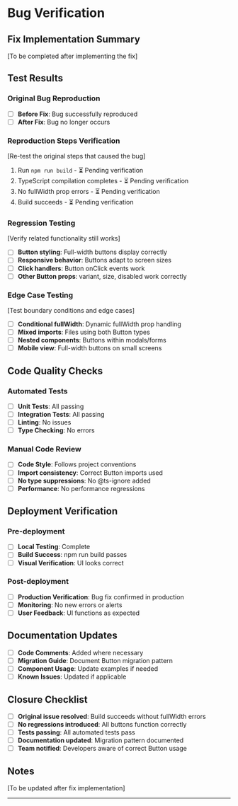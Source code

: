 # Bug Verification

## Fix Implementation Summary
[To be completed after implementing the fix]

## Test Results

### Original Bug Reproduction
- [ ] **Before Fix**: Bug successfully reproduced
- [ ] **After Fix**: Bug no longer occurs

### Reproduction Steps Verification
[Re-test the original steps that caused the bug]

1. Run `npm run build` - ⏳ Pending verification
2. TypeScript compilation completes - ⏳ Pending verification
3. No fullWidth prop errors - ⏳ Pending verification
4. Build succeeds - ⏳ Pending verification

### Regression Testing
[Verify related functionality still works]

- [ ] **Button styling**: Full-width buttons display correctly
- [ ] **Responsive behavior**: Buttons adapt to screen sizes
- [ ] **Click handlers**: Button onClick events work
- [ ] **Other Button props**: variant, size, disabled work correctly

### Edge Case Testing
[Test boundary conditions and edge cases]

- [ ] **Conditional fullWidth**: Dynamic fullWidth prop handling
- [ ] **Mixed imports**: Files using both Button types
- [ ] **Nested components**: Buttons within modals/forms
- [ ] **Mobile view**: Full-width buttons on small screens

## Code Quality Checks

### Automated Tests
- [ ] **Unit Tests**: All passing
- [ ] **Integration Tests**: All passing
- [ ] **Linting**: No issues
- [ ] **Type Checking**: No errors

### Manual Code Review
- [ ] **Code Style**: Follows project conventions
- [ ] **Import consistency**: Correct Button imports used
- [ ] **No type suppressions**: No @ts-ignore added
- [ ] **Performance**: No performance regressions

## Deployment Verification

### Pre-deployment
- [ ] **Local Testing**: Complete
- [ ] **Build Success**: npm run build passes
- [ ] **Visual Verification**: UI looks correct

### Post-deployment
- [ ] **Production Verification**: Bug fix confirmed in production
- [ ] **Monitoring**: No new errors or alerts
- [ ] **User Feedback**: UI functions as expected

## Documentation Updates
- [ ] **Code Comments**: Added where necessary
- [ ] **Migration Guide**: Document Button migration pattern
- [ ] **Component Usage**: Update examples if needed
- [ ] **Known Issues**: Updated if applicable

## Closure Checklist
- [ ] **Original issue resolved**: Build succeeds without fullWidth errors
- [ ] **No regressions introduced**: All buttons function correctly
- [ ] **Tests passing**: All automated tests pass
- [ ] **Documentation updated**: Migration pattern documented
- [ ] **Team notified**: Developers aware of correct Button usage

## Notes
[To be updated after fix implementation]

---
